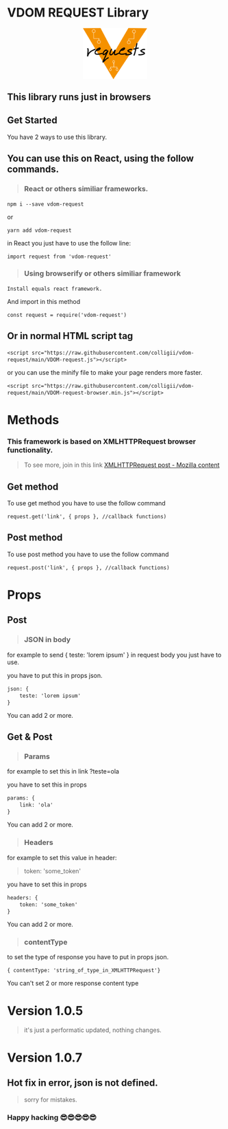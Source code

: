 # VDOM REQUEST Library
<img style="max-width: 150px;display: block; margin: 0 auto;" title="VDOM Request" src="https://raw.githubusercontent.com/colligii/vdom-request/main/VDOM-request.png">

## This library runs just in browsers

## Get Started

You have 2 ways to use this library.

## You can use this on React, using the follow commands.

> ### React or others similiar frameworks.

```
npm i --save vdom-request 
```
or
```
yarn add vdom-request
```

in React you just have to use the follow line:
```
import request from 'vdom-request'
```

> ### Using browserify or others similiar framework 

```
Install equals react framework.
```

And import in this method

```
const request = require('vdom-request')
```
## Or in normal HTML script tag

```
<script src="https://raw.githubusercontent.com/colligii/vdom-request/main/VDOM-request.js"></script>
```
or you can use the minify file to make your page renders more faster.

```
<script src="https://raw.githubusercontent.com/colligii/vdom-request/main/VDOM-request-browser.min.js"></script>
```
# Methods

### This framework is based on XMLHTTPRequest browser functionality.

> To see more, join in this link [XMLHTTPRequest post - Mozilla content](https://developer.mozilla.org/pt-BR/docs/Web/API/XMLHTTPRequest) 

## Get method

To use get method you have to use the follow command
```
request.get('link', { props }, //callback functions)
```
## Post method

To use post method you have to use the follow command
```
request.post('link', { props }, //callback functions)
```
# Props


## Post

> ### JSON in body
for example to send { teste: 'lorem ipsum' } in request body you just have to use.

you have to put this in props json.
```
json: {
    teste: 'lorem ipsum'
}
```
You can add 2 or more.

## Get & Post

> ### Params

for example to set this in link ?teste=ola

you have to set this in props
```
params: {
    link: 'ola'
}
```
You can add 2 or more.
> ### Headers

for example to set this value in header:
> token: 'some_token'

you have to set this in props
```
headers: {
    token: 'some_token'
}
```
You can add 2 or more.

> ### contentType

to set the type of response you have to put in props json.

```
{ contentType: 'string_of_type_in_XMLHTTPRequest'}
```
You can't set 2 or more response content type

# Version 1.0.5

> it's just a performatic updated, nothing changes.

# Version 1.0.7 

## Hot fix in error, json is not defined.

> sorry for mistakes.

### Happy hacking 😎😎😎😎😎